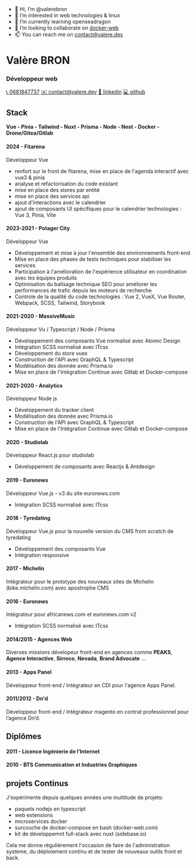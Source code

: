 - 👋 Hi, I’m @valerebron
- 👀 I’m interested in web technologies & linux
- 🌱 I’m currently learning openseadragon
- 💞️ I’m looking to collaborate on [docker-web](https://github.com/docker-web/docker-web)
- 📫 You can reach me on contact@valere.dev

<!---
valerebron/valerebron is a ✨ special ✨ repository because its `README.md` (this file) appears on your GitHub profile.
You can click the Preview link to take a look at your changes.
--->

# Valère BRON
### Développeur **web**

  [📞 0681847737](tel:+33681847737)
  [✉️ contact@valere.dev](mailto:contact@valere.dev)
  [👔 linkedin](https://www.linkedin.com/in/valere-bron/)
  [💻 github](https://github.com/valerebron)

## **Stack**

**Vue - Pinia - Tailwind - Nuxt - Prisma - Node - Nest - Docker - Drone/Gitea/Gitlab**

#### 2024 - **Fitarena**

Développeur Vue

- renfort sur le front de fitarena, mise en place de l'agenda interactif avec vue3 & pinia
- analyse et refactorisation du code existant
- mise en place des stores par entité
- mise en place des services api
- ajout d'interactions avec le calendrier
- ajout de composants UI spécifiques pour le calendrier
  technologies :  Vue 3, Pinia, Vite

#### 2023-2021 - **Potager City**

Développeur Vue

- Développement et mise à jour l'ensemble des environnements front-end
- Mise en place des phases de tests techniques pour stabiliser les services
- Participation à l'amélioration de l'expérience utilisateur en coordination avec les équipes produits
- Optimisation du balisage technique SEO pour améliorer les performances de trafic depuis les moteurs de recherche
- Controle de la qualité du code
  technologies :  Vue 2, VueX, Vue Router, Webpack, SCSS, Tailwind, Storybook

#### 2021-2020 - **MassiveMusic**

Développeur Vu / Typescript / Node / Prisma

- Développement des composants Vue normalisé avec Atomic Design
- Intégration SCSS normalisé avec ITcss
- Développement du store vuex
- Construction de l'API avec GraphQL & Typescript
- Modélisation des donnée avec Prisma.io
- Mise en place de l'Intégration Continue avec Gitlab et Docker-compose

#### 2021-2020 - **Analytics**

Développeur Node js

- Développement du tracker client
- Modélisation des donnée avec Prisma.io
- Construction de l'API avec GraphQL & Typescript
- Mise en place de l'Intégration Continue avec Gitlab et Docker-compose

#### 2020 - **Studiolab**

Développeur React.js pour studiolab

- Développement de composants avec Reactjs & Antdesign

#### 2019 - **Euronews**

Développeur Vue.js - v3 du site euronews.com
- Intégration SCSS normalisé avec ITcss

#### 2018 - **Tyredating**

Développeur Vue.js pour la nouvelle version du CMS from scratch de tyredating
- Développement des composants Vue
- Intégration responsive

#### 2017 - **Michelin**

Intégrateur pour le prototype des nouveaux sites de Michelin (bike.michelin.com) avec apostrophe CMS

#### 2016 - **Euronews**

Intégrateur pour africanews.com et euronews.com v2
- Intégration SCSS normalisé avec ITcss

#### 2014/2015 - **Agences Web**

Diverses missions dévelopeur front-end en agences comme **PEAKS**, **Agence Interactive**, **Sirroco**, **Nevada**, **Brand Advocate** …

#### 2013 - **Apps Panel**

Développeur front-end / Intégrateur en CDI pour l'agence Apps Panel.

#### 2011/2012 - **Dn'd**

Développeur front-end / Intégrateur magento en contrat professionnel pour l’agence Dn’d.

## **Diplômes**

#### 2011 - **Licence Ingénierie de l’Internet**

#### 2010 - **BTS Communication et Industries Graphiques**

## projets **Continus**

J'expérimente depuis quelques années une multitude de projets:

* paquets nodejs en typescript
* web extensions
* microservices docker
* surcouche de docker-compose en bash (docker-web.com)
* kit de développemnt full-stack avec nuxt (sidebase.io)

Cela me donne régulièrement l'occasion de faire de l'administration système, du déploiement continu et de tester de nouveaux outils front et back.
